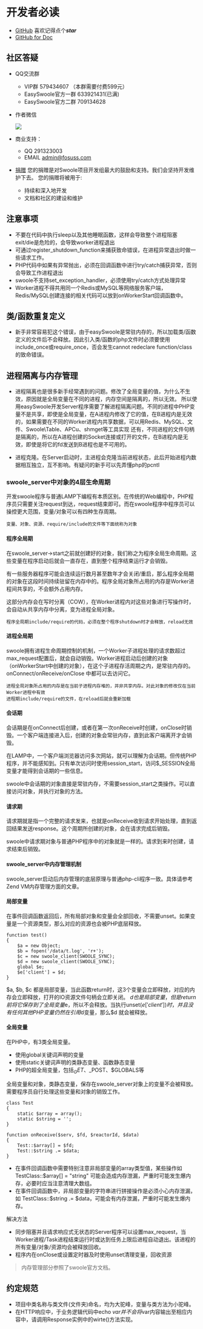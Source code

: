 # 开发者必读

- [GitHub](https://github.com/easy-swoole/easyswoole)  喜欢记得点个***star***
- [GitHub for Doc](https://github.com/easy-swoole/doc)

## 社区答疑

- QQ交流群
    - VIP群 579434607 （本群需要付费599元）
    - EasySwoole官方一群 633921431(已满)
    - EasySwoole官方二群 709134628
    
- 作者微信

     ![](Resource/authWx.jpg)          

- 商业支持：
    - QQ 291323003
    - EMAIL admin@fosuss.com
    
- [捐赠](../donate.md)
    您的捐赠是对Swoole项目开发组最大的鼓励和支持。我们会坚持开发维护下去。 您的捐赠将被用于:
        
  - 持续和深入地开发
  - 文档和社区的建设和维护
      
## 注意事项
- 不要在代码中执行sleep以及其他睡眠函数，这样会导致整个进程阻塞
    exit/die是危险的，会导致worker进程退出
- 可通过register_shutdown_function来捕获致命错误，在进程异常退出时做一些请求工作。
- PHP代码中如果有异常抛出，必须在回调函数中进行try/catch捕获异常，否则会导致工作进程退出
- swoole不支持set_exception_handler，必须使用try/catch方式处理异常
- Worker进程不得共用同一个Redis或MySQL等网络服务客户端，Redis/MySQL创建连接的相关代码可以放到onWorkerStart回调函数中。

## 类/函数重复定义

- 新手非常容易犯这个错误，由于easySwoole是常驻内存的，所以加载类/函数定义的文件后不会释放。因此引入类/函数的php文件时必须要使用include_once或require_once，否会发生cannot redeclare function/class 的致命错误。


## 进程隔离与内存管理

- 进程隔离也是很多新手经常遇到的问题。修改了全局变量的值，为什么不生效，原因就是全局变量在不同的进程，内存空间是隔离的，所以无效。
所以使用easySwoole开发Server程序需要了解进程隔离问题。不同的进程中PHP变量不是共享，即使是全局变量，在A进程内修改了它的值，在B进程内是无效的，如果需要在不同的Worker进程内共享数据，可以用Redis、MySQL、文件、Swoole\Table、APCu、shmget等工具实现
还有，不同进程的文件句柄是隔离的，所以在A进程创建的Socket连接或打开的文件，在B进程内是无效，即使是将它的fd发送到B进程也是不可用的。

- 进程克隆。在Server启动时，主进程会克隆当前进程状态，此后开始进程内数据相互独立，互不影响。有疑问的新手可以先弄懂php的pcntl

### swoole_server中对象的4层生命周期

开发swoole程序与普通LAMP下编程有本质区别。在传统的Web编程中，PHP程序员只需要关注request到达，request结束即可。而在swoole程序中程序员可以操控更大范围，变量/对象可以有四种生存周期。

    变量、对象、资源、require/include的文件等下面统称为对象

#### 程序全局期

在swoole_server->start之前就创建好的对象，我们称之为程序全局生命周期。这些变量在程序启动后就会一直存在，直到整个程序结束运行才会销毁。

有一些服务器程序可能会连续运行数月甚至数年才会关闭/重启，那么程序全局期的对象在这段时间持续驻留在内存中的。程序全局对象所占用的内存是Worker进程间共享的，不会额外占用内存。

这部分内存会在写时分离（COW），在Worker进程内对这些对象进行写操作时，会自动从共享内存中分离，变为进程全局对象。

    程序全局期include/require的代码，必须在整个程序shutdown时才会释放，reload无效

#### 进程全局期

swoole拥有进程生命周期控制的机制，一个Worker子进程处理的请求数超过max_request配置后，就会自动销毁。Worker进程启动后创建的对象（onWorkerStart中创建的对象），在这个子进程存活周期之内，是常驻内存的。onConnect/onReceive/onClose 中都可以去访问它。

    进程全局对象所占用的内存是在当前子进程内存堆的，并非共享内存。对此对象的修改仅在当前Worker进程中有效
    进程期include/require的文件，在reload后就会重新加载

#### 会话期

会话期是在onConnect后创建，或者在第一次onReceive时创建，onClose时销毁。一个客户端连接进入后，创建的对象会常驻内存，直到此客户端离开才会销毁。

在LAMP中，一个客户端浏览器访问多次网站，就可以理解为会话期。但传统PHP程序，并不能感知到。只有单次访问时使用session_start，访问$_SESSION全局变量才能得到会话期的一些信息。

swoole中会话期的对象直接是常驻内存，不需要session_start之类操作。可以直接访问对象，并执行对象的方法。
#### 请求期

请求期就是指一个完整的请求发来，也就是onReceive收到请求开始处理，直到返回结果发送response。这个周期所创建的对象，会在请求完成后销毁。

swoole中请求期对象与普通PHP程序中的对象就是一样的。请求到来时创建，请求结束后销毁。


#### swoole_server中内存管理机制

swoole_server启动后内存管理的底层原理与普通php-cli程序一致。具体请参考Zend VM内存管理方面的文章。

#### 局部变量

在事件回调函数返回后，所有局部对象和变量会全部回收，不需要unset。如果变量是一个资源类型，那么对应的资源也会被PHP底层释放。

```
function test()
{
    $a = new Object;
    $b = fopen('/data/t.log', 'r+');
    $c = new swoole_client(SWOOLE_SYNC);
    $d = new swoole_client(SWOOLE_SYNC);
    global $e;
    $e['client'] = $d;
}

```
$a, $b, $c 都是局部变量，当此函数return时，这3个变量会立即释放，对应的内存会立即释放，打开的IO资源文件句柄会立即关闭。
$d 也是局部变量，但是return前将它保存到了全局变量$e，所以不会释放。当执行unset($e['client'])时，并且没有任何其他PHP变量仍然在引用$d变量，那么$d 就会被释放。

#### 全局变量

在PHP中，有3类全局变量。

- 使用global关键词声明的变量
- 使用static关键词声明的类静态变量、函数静态变量
- PHP的超全局变量，包括$_GET、$_POST、$GLOBALS等

全局变量和对象，类静态变量，保存在swoole_server对象上的变量不会被释放。需要程序员自行处理这些变量和对象的销毁工作。

```
class Test
{
    static $array = array();
    static $string = '';
}

function onReceive($serv, $fd, $reactorId, $data)
{
    Test::$array[] = $fd;
    Test::$string .= $data;
}
```

- 在事件回调函数中需要特别注意非局部变量的array类型值，某些操作如 TestClass::$array[] = "string" 可能会造成内存泄漏，严重时可能发生爆内存，必要时应当注意清理大数组。
- 在事件回调函数中，非局部变量的字符串进行拼接操作是必须小心内存泄漏，如 TestClass::$string .= $data，可能会有内存泄漏，严重时可能发生爆内存。

解决方法
- 同步阻塞并且请求响应式无状态的Server程序可以设置max_request，当Worker进程/Task进程结束运行时或达到任务上限后进程自动退出。该进程的所有变量/对象/资源均会被释放回收。
- 程序内在onClose或设置定时器及时使用unset清理变量，回收资源

> 内存管理部分参照了swoole官方文档。

## 约定规范

- 项目中类名称与类文件(文件夹)命名，均为大驼峰，变量与类方法为小驼峰。
- 在HTTP响应中，于业务逻辑代码中echo $var 并不会将$var内容输出至相应内容中，请调用Response实例中的wirte()方法实现。